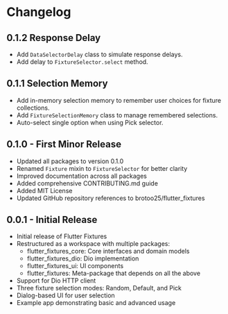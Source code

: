 # Changelog

## 0.1.2 Response Delay

  * Add `DataSelectorDelay` class to simulate response delays.
  * Add delay to `FixtureSelector.select` method.

## 0.1.1 Selection Memory

* Add in-memory selection memory to remember user choices for fixture collections.
* Add `FixtureSelectionMemory` class to manage remembered selections.
* Auto-select single option when using Pick selector.

## 0.1.0 - First Minor Release

* Updated all packages to version 0.1.0
* Renamed `Fixture` mixin to `FixtureSelector` for better clarity
* Improved documentation across all packages
* Added comprehensive CONTRIBUTING.md guide
* Added MIT License
* Updated GitHub repository references to brotoo25/flutter_fixtures

## 0.0.1 - Initial Release

* Initial release of Flutter Fixtures
* Restructured as a workspace with multiple packages:
  * flutter_fixtures_core: Core interfaces and domain models
  * flutter_fixtures_dio: Dio implementation
  * flutter_fixtures_ui: UI components
  * flutter_fixtures: Meta-package that depends on all the above
* Support for Dio HTTP client
* Three fixture selection modes: Random, Default, and Pick
* Dialog-based UI for user selection
* Example app demonstrating basic and advanced usage
